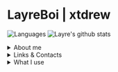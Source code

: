 <!--# LΛYRΞBOI | xtdrew-->
# LayreBoi | xtdrew
<!--A young programmer and musical artist-->

![Languages](https://github-readme-stats.vercel.app/api/top-langs/?username=LayreBoi&count_private=true&show_icons=true&include_all_commits=true&hide_border=true&count_private=true&bg_color=23,AA55CC,51B0F2&text_color=ffffff&title_color=ffffff&icon_color=ffffff)
![Layre's github stats](https://github-readme-stats.vercel.app/api?username=LayreBoi&count_private=false&show_icons=true&include_all_commits=true&hide_border=true&count_private=true&bg_color=23,AA55CC,51B0F2&text_color=ffffff&title_color=ffffff&icon_color=ffffff)

<!-- ----------------------------------- -->

<details><summary>About me</summary>
  
  > Hi, I'm Pierre. I love to experiment around with coding and study application development. As hobbies I mess around with server infrastructures, also program applications, and make music under the name of "LayreBoi", as I grew up with my musical parents.
  > (I'm an electronic guy xd)
</details>

<details><summary>Links & Contacts</summary>
  
```yaml
webs:
  portf:    "https://mailayre.com/"
  music:    "https://layreboi.me/"
  dev:      "https://xtdrew.xyz/"
  socials:  "https://mailayre.com/links"
  youtube:  "https://youtube.com/layreboi"
  
email:   "layreboi@mailayre.com"
discord: "layreboi"
```
</details>

<details><summary>What I use</summary>

  ### DAW
  - [FL Studio Mobile](https://www.image-line.com/fl-studio-mobile/)
  - [Ableton Live](https://www.ableton.com/live/)

  ### IDE
  - [Visual Studio Code](https://code.visualstudio.com/)
  - [IntelliJ IDEA](https://www.jetbrains.com/idea/)

  ### OS
  - [Microsoft Windows](https://www.microsoft.com/windows)
  - [Debian](https://www.debian.org/)
  - [Ubuntu](https://ubuntu.com/)
  - [Mac OS](https://www.apple.com/macos/)

  ### Languages
  - TypeScript/JavaScript
  - Java
  - C#

  ### Frameworks
  - [Vue](https://vuejs.org/)
  - [Angular](https://vuejs.org/)
  - [Express](https://expressjs.com/)
  - [Spring](https://spring.io/)
  
</details>
